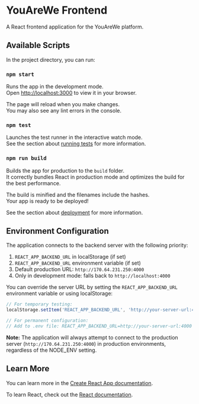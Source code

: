 # YouAreWe Frontend

A React frontend application for the YouAreWe platform.

## Available Scripts

In the project directory, you can run:

### `npm start`

Runs the app in the development mode.\
Open [http://localhost:3000](http://localhost:3000) to view it in your browser.

The page will reload when you make changes.\
You may also see any lint errors in the console.

### `npm test`

Launches the test runner in the interactive watch mode.\
See the section about [running tests](https://facebook.github.io/create-react-app/docs/running-tests) for more information.

### `npm run build`

Builds the app for production to the `build` folder.\
It correctly bundles React in production mode and optimizes the build for the best performance.

The build is minified and the filenames include the hashes.\
Your app is ready to be deployed!

See the section about [deployment](https://facebook.github.io/create-react-app/docs/deployment) for more information.

## Environment Configuration

The application connects to the backend server with the following priority:

1. `REACT_APP_BACKEND_URL` in localStorage (if set)
2. `REACT_APP_BACKEND_URL` environment variable (if set) 
3. Default production URL: `http://170.64.231.250:4000`
4. Only in development mode: falls back to `http://localhost:4000`

You can override the server URL by setting the `REACT_APP_BACKEND_URL` environment variable or using localStorage:

```javascript
// For temporary testing:
localStorage.setItem('REACT_APP_BACKEND_URL', 'http://your-server-url:4000');

// For permanent configuration:
// Add to .env file: REACT_APP_BACKEND_URL=http://your-server-url:4000
```

**Note:** The application will always attempt to connect to the production server (`http://170.64.231.250:4000`) in production environments, regardless of the NODE_ENV setting.

## Learn More

You can learn more in the [Create React App documentation](https://facebook.github.io/create-react-app/docs/getting-started).

To learn React, check out the [React documentation](https://reactjs.org/).